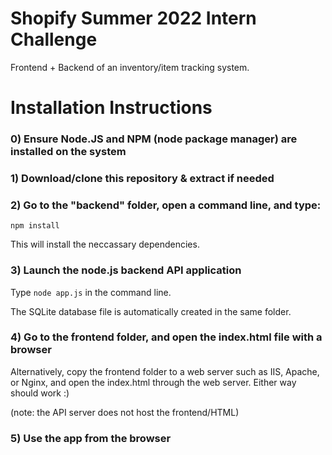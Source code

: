 # Shopify Summer 2022 Intern Challenge

Frontend + Backend of an inventory/item tracking system.

# Installation Instructions

### 0) Ensure Node.JS and NPM (node package manager) are installed on the system
### 1) Download/clone this repository & extract if needed
### 2) Go to the "backend" folder, open a command line, and type:
`npm install`

This will install the neccassary dependencies.

### 3) Launch the node.js backend API application
Type `node app.js` in the command line.

The SQLite database file is automatically created in the same folder.

### 4) Go to the frontend folder, and open the index.html file with a browser
Alternatively, copy the frontend folder to a web server such as IIS, Apache, or Nginx, and open the index.html through the web server.
Either way should work :)

(note: the API server does not host the frontend/HTML)

### 5) Use the app from the browser
